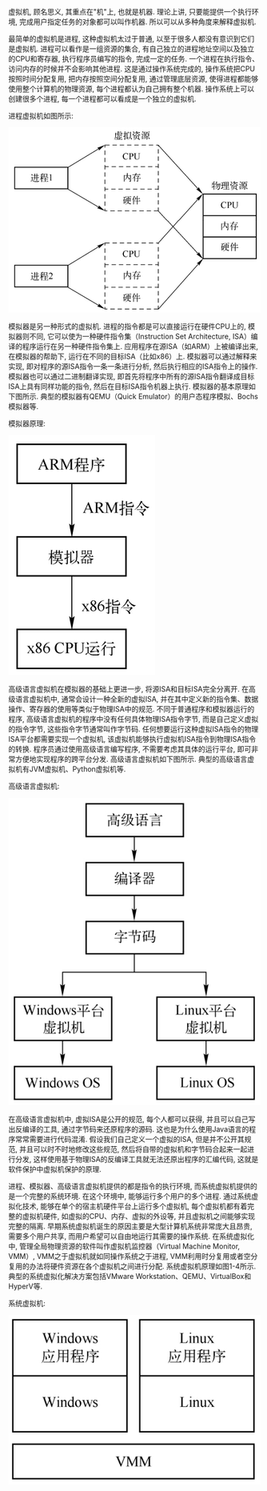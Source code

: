 
虚拟机, 顾名思义, 其重点在"机"上, 也就是机器. 理论上讲, 只要能提供一个执行环境, 完成用户指定任务的对象都可以叫作机器. 所以可以从多种角度来解释虚拟机.

最简单的虚拟机是进程, 这种虚拟机太过于普通, 以至于很多人都没有意识到它们是虚拟机. 进程可以看作是一组资源的集合, 有自己独立的进程地址空间以及独立的CPU和寄存器, 执行程序员编写的指令, 完成一定的任务. 一个进程在执行指令、访问内存的时候并不会影响其他进程. 这是通过操作系统完成的, 操作系统把CPU按照时间分配复用, 把内存按照空间分配复用, 通过管理底层资源, 使得进程都能够使用整个计算机的物理资源, 每个进程都认为自己拥有整个机器. 操作系统上可以创建很多个进程, 每一个进程都可以看成是一个独立的虚拟机.

进程虚拟机如图所示:

![2024-05-08-10-54-05.png](./images/2024-05-08-10-54-05.png)

模拟器是另一种形式的虚拟机. 进程的指令都是可以直接运行在硬件CPU上的, 模拟器则不同, 它可以使为一种硬件指令集（Instruction Set Architecture, ISA）编译的程序运行在另一种硬件指令集上. 应用程序在源ISA（如ARM）上被编译出来, 在模拟器的帮助下, 运行在不同的目标ISA（比如x86）上. 模拟器可以通过解释来实现, 即对程序的源ISA指令一条一条进行分析, 然后执行相应的ISA指令上的操作. 模拟器也可以通过二进制翻译实现, 即首先将程序中所有的源ISA指令翻译成目标ISA上具有同样功能的指令, 然后在目标ISA指令机器上执行. 模拟器的基本原理如下图所示. 典型的模拟器有QEMU（Quick Emulator）的用户态程序模拟、Bochs模拟器等.

模拟器原理:

![2024-05-08-10-55-12.png](./images/2024-05-08-10-55-12.png)

高级语言虚拟机在模拟器的基础上更进一步, 将源ISA和目标ISA完全分离开. 在高级语言虚拟机中, 通常会设计一种全新的虚拟ISA, 并在其中定义新的指令集、数据操作、寄存器的使用等类似于物理ISA中的规范. 不同于普通程序和模拟器运行的程序, 高级语言虚拟机的程序中没有任何具体物理ISA指令字节, 而是自己定义虚拟的指令字节, 这些指令字节通常叫作字节码. 任何想要运行这种虚拟ISA指令的物理ISA平台都需要实现一个虚拟机, 该虚拟机能够执行虚拟机ISA指令到物理ISA指令的转换. 程序员通过使用高级语言编写程序, 不需要考虑其具体的运行平台, 即可非常方便地实现程序的跨平台分发. 高级语言虚拟机如下图所示. 典型的高级语言虚拟机有JVM虚拟机、Python虚拟机等.

高级语言虚拟机:

![2024-05-08-10-55-43.png](./images/2024-05-08-10-55-43.png)

在高级语言虚拟机中, 虚拟ISA是公开的规范, 每个人都可以获得, 并且可以自己写出反编译的工具, 通过字节码来还原程序的源码. 这也是为什么使用Java语言的程序常常需要进行代码混淆. 假设我们自己定义一个虚拟的ISA, 但是并不公开其规范, 并且可以时不时地修改这些规范, 然后将自带的虚拟机和字节码合起来一起进行分发, 这样使用基于物理ISA的反编译工具就无法还原出程序的汇编代码, 这就是软件保护中虚拟机保护的原理.

进程、模拟器、高级语言虚拟机提供的都是指令的执行环境, 而系统虚拟机提供的是一个完整的系统环境. 在这个环境中, 能够运行多个用户的多个进程. 通过系统虚拟化技术, 能够在单个的宿主机硬件平台上运行多个虚拟机, 每个虚拟机都有着完整的虚拟机硬件, 如虚拟的CPU、内存、虚拟的外设等, 并且虚拟机之间能够实现完整的隔离. 早期系统虚拟机诞生的原因主要是大型计算机系统非常庞大且昂贵, 需要多个用户共享, 而用户希望可以自由地运行其需要的操作系统. 在系统虚拟化中, 管理全局物理资源的软件叫作虚拟机监控器（Virtual Machine Monitor, VMM）, VMM之于虚拟机就如同操作系统之于进程, VMM利用时分复用或者空分复用的办法将硬件资源在各个虚拟机之间进行分配. 系统虚拟机原理如图1-4所示. 典型的系统虚拟化解决方案包括VMware Workstation、QEMU、VirtualBox和HyperV等.

系统虚拟机:

![2024-05-08-10-56-49.png](./images/2024-05-08-10-56-49.png)
